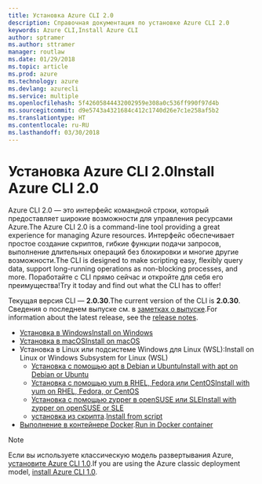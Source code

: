 ```yaml
---
title: Установка Azure CLI 2.0
description: Справочная документация по установке Azure CLI 2.0
keywords: Azure CLI,Install Azure CLI
author: sptramer
ms.author: sttramer
manager: routlaw
ms.date: 01/29/2018
ms.topic: article
ms.prod: azure
ms.technology: azure
ms.devlang: azurecli
ms.service: multiple
ms.openlocfilehash: 5f42605844432002959e308a0c536ff990f97d4b
ms.sourcegitcommit: d9e5743a4321684c412c1740d26e7c1e258af5b2
ms.translationtype: HT
ms.contentlocale: ru-RU
ms.lasthandoff: 03/30/2018
---
```

# <a name="install-azure-cli-20"></a><span data-ttu-id="a6e0f-104">Установка Azure CLI 2.0</span><span class="sxs-lookup"><span data-stu-id="a6e0f-104">Install Azure CLI 2.0</span></span>

<span data-ttu-id="a6e0f-105">Azure CLI 2.0 — это интерфейс командной строки, который предоставляет широкие возможности для управления ресурсами Azure.</span><span class="sxs-lookup"><span data-stu-id="a6e0f-105">The Azure CLI 2.0 is a command-line tool providing a great experience for managing Azure resources.</span></span> <span data-ttu-id="a6e0f-106">Интерфейс обеспечивает простое создание скриптов, гибкие функции подачи запросов, выполнение длительных операций без блокировки и многие другие возможности.</span><span class="sxs-lookup"><span data-stu-id="a6e0f-106">The CLI is designed to make scripting easy, flexibly query data, support long-running operations as non-blocking processes, and more.</span></span> <span data-ttu-id="a6e0f-107">Поработайте с CLI прямо сейчас и откройте для себя его преимущества!</span><span class="sxs-lookup"><span data-stu-id="a6e0f-107">Try it today and find out what the CLI has to offer!</span></span>

<span data-ttu-id="a6e0f-108">Текущая версия CLI — __2.0.30__.</span><span class="sxs-lookup"><span data-stu-id="a6e0f-108">The current version of the CLI is __2.0.30__.</span></span> <span data-ttu-id="a6e0f-109">Сведения о последнем выпуске см. в [заметках о выпуске](release-notes-azure-cli.md).</span><span class="sxs-lookup"><span data-stu-id="a6e0f-109">For information about the latest release, see the [release notes](release-notes-azure-cli.md).</span></span>

* [<span data-ttu-id="a6e0f-110">Установка в Windows</span><span class="sxs-lookup"><span data-stu-id="a6e0f-110">Install on Windows</span></span>](install-azure-cli-windows.md)
* [<span data-ttu-id="a6e0f-111">Установка в macOS</span><span class="sxs-lookup"><span data-stu-id="a6e0f-111">Install on macOS</span></span>](install-azure-cli-macos.md)
* <span data-ttu-id="a6e0f-112">Установка в Linux или подсистеме Windows для Linux (WSL):</span><span class="sxs-lookup"><span data-stu-id="a6e0f-112">Install on Linux or Windows Subsystem for Linux (WSL)</span></span>
  * [<span data-ttu-id="a6e0f-113">Установка с помощью apt в Debian и Ubuntu</span><span class="sxs-lookup"><span data-stu-id="a6e0f-113">Install with apt on Debian or Ubuntu</span></span>](install-azure-cli-apt.md)
  * [<span data-ttu-id="a6e0f-114">Установка с помощью yum в RHEL, Fedora или CentOS</span><span class="sxs-lookup"><span data-stu-id="a6e0f-114">Install with yum on RHEL, Fedora, or CentOS </span></span>](install-azure-cli-yum.md)
  * [<span data-ttu-id="a6e0f-115">Установка с помощью zypper в openSUSE или SLE</span><span class="sxs-lookup"><span data-stu-id="a6e0f-115">Install with zypper on openSUSE or SLE </span></span>](install-azure-cli-zypper.md)
  * <span data-ttu-id="a6e0f-116">[установка из скрипта](install-azure-cli-linux.md).</span><span class="sxs-lookup"><span data-stu-id="a6e0f-116">[Install from script](install-azure-cli-linux.md)</span></span>
* <span data-ttu-id="a6e0f-117">[Выполнение в контейнере Docker](run-azure-cli-docker.md).</span><span class="sxs-lookup"><span data-stu-id="a6e0f-117">[Run in Docker container](run-azure-cli-docker.md)</span></span>

> [!NOTE]
> <span data-ttu-id="a6e0f-118">Если вы используете классическую модель развертывания Azure, [установите Azure CLI 1.0](install-cli-version-1.0.md).</span><span class="sxs-lookup"><span data-stu-id="a6e0f-118">If you are using the Azure classic deployment model, [install Azure CLI 1.0](install-cli-version-1.0.md).</span></span>

